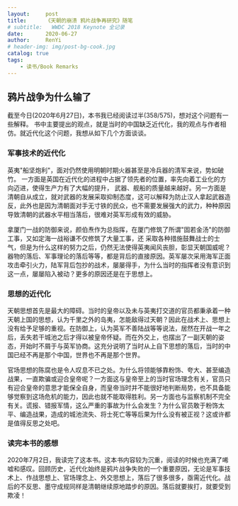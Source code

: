 ```yaml
---
layout:     post
title:      《天朝的崩溃 鸦片战争再研究》随笔
# subtitle:   WWDC 2018 Keynote 全记录
date:       2020-06-27
author:     RenYi
# header-img: img/post-bg-cook.jpg
catalog: true
tags:
    - 读书/Book Remarks
---
```


## 鸦片战争为什么输了
截至今日(2020年6月27日)，本书我已经阅读过半(358/575)，想对这个问题有一些解释。
书中主要提出的观点，就是当时的中国缺乏近代化，我的观点与作者相仿。就近代化这个问题，我想从如下几个方面谈谈。

### 军事技术的近代化
英夷"船坚炮利"，面对仍然使用明朝时期火器甚至是冷兵器的清军来说，势如破竹。
一方面是英国在近代化的进程中占据了领先者的位置，率先向着工业化的方向迈进，使得生产力有了大幅的提升，
武器、舰船的质量越来越好。另一方面是清朝自从成立，就对武器的发展采取抑制态度，这可以解释为防止汉人拿起武器造反，此外也是因为清朝面对手无寸铁的民众，也不需要发展强大的武力，种种原因导致清朝的武器水平相当落后，很难对英军形成有效的威胁。

拿厦门一战的防御来说，颜伯焘作为总指挥，在厦门修筑了所谓"固若金汤"的防御工事，又如定海一战裕谦不仅修筑了大量工事，还
采取各种措施鼓舞战士的士气，但是为什么这样的努力之后，仍然无法使得英夷闻风丧胆，彰显天朝国威呢？
器物的落后、军事理论的落后等等，都是背后的直接原因。英军屡次采用海军正面攻击牵引火力，陆军背后包抄的战术，屡屡得手，为什么当时的指挥者没有意识到这一点，屡屡陷入被动？更多的原因还是在于思想上。


### 思想的近代化

天朝思想首先是最大的障碍。当时的皇帝以及未与英夷打交道的官员都秉承着一种天朝上国的思想，认为千里之外的岛夷，怎能敌得过天朝？因此在战术上、思想上没有给予足够的重视。在防御上，认为英军不善陆战等等说法，居然在开战一年之后，丢失若干城池之后才得以被皇帝怀疑。而在外交上，也摆出了一副天朝的姿态，开始时不屑于与英军协商。这充分说明了当时从上自下思想的落后，当时的中国已经不再是那个中国，世界也不再是那个世界。

官场思想的陈腐也是令人叹息不已之处。为什么将领能够靠粉饰、夸大、甚至编造战果，一直欺骗或迎合皇帝呢？一方面这与皇帝至上的当时官场理念有关，官员只有迎合皇帝的意思才能保全自身，而皇帝当时并不能很好地判断局势，也不具备能够觉察到这场危机的能力，因此也就不能取得胜利。另一方面也与监察机制不完全有关。谎报、错报军情，这么严重的事故为什么会发生？为什么官员敢于粉饰太平、编造战果，造成的城池流失、将士死亡等等后果为什么没有被正视？这或许都是值得反思之处吧。

### 读完本书的感想

2020年7月2日，我读完了这本书。这本书内容较为沉重，阅读的时候也充满了唏嘘和感叹。回顾历史，近代化始终是鸦片战争失败的一个重要原因，无论是军事技术上、作战思想上、官场理念上、外交思想上，落后了很多很多，亟需近代化。战后的不反思、墨守成规同样是清朝继续原地踏步的原因。落后就要挨打，就要受到欺凌！

